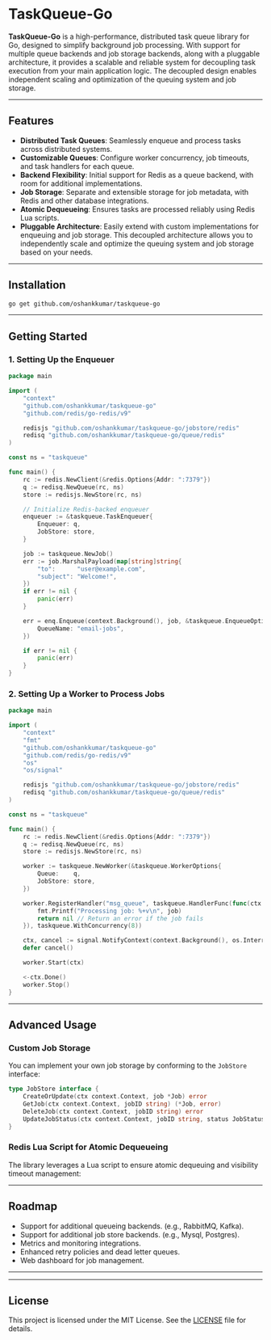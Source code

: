 # TaskQueue-Go

**TaskQueue-Go** is a high-performance, distributed task queue library for Go, designed to simplify background job processing. With support for multiple queue backends and job storage backends, along with a pluggable architecture, it provides a scalable and reliable system for decoupling task execution from your main application logic. The decoupled design enables independent scaling and optimization of the queuing system and job storage.

---

## Features

- **Distributed Task Queues**: Seamlessly enqueue and process tasks across distributed systems.
- **Customizable Queues**: Configure worker concurrency, job timeouts, and task handlers for each queue.
- **Backend Flexibility**: Initial support for Redis as a queue backend, with room for additional implementations.
- **Job Storage**: Separate and extensible storage for job metadata, with Redis and other database integrations.
- **Atomic Dequeueing**: Ensures tasks are processed reliably using Redis Lua scripts.
- **Pluggable Architecture**: Easily extend with custom implementations for enqueuing and job storage. This decoupled architecture allows you to independently scale and optimize the queuing system and job storage based on your needs.

---

## Installation

```bash
go get github.com/oshankkumar/taskqueue-go
```

---

## Getting Started

### 1. Setting Up the Enqueuer

```go
package main

import (
	"context"
	"github.com/oshankkumar/taskqueue-go"
	"github.com/redis/go-redis/v9"

	redisjs "github.com/oshankkumar/taskqueue-go/jobstore/redis"
	redisq "github.com/oshankkumar/taskqueue-go/queue/redis"
)

const ns = "taskqueue"

func main() {
	rc := redis.NewClient(&redis.Options{Addr: ":7379"})
	q := redisq.NewQueue(rc, ns)
	store := redisjs.NewStore(rc, ns)

	// Initialize Redis-backed enqueuer
	enqueuer := &taskqueue.TaskEnqueuer{
		Enqueuer: q,
		JobStore: store,
	}

	job := taskqueue.NewJob()
	err := job.MarshalPayload(map[string]string{
		"to":      "user@example.com",
		"subject": "Welcome!",
	})
	if err != nil {
		panic(err)
	}

	err = enq.Enqueue(context.Background(), job, &taskqueue.EnqueueOptions{
		QueueName: "email-jobs",
	})

	if err != nil {
		panic(err)
	}
}

```

### 2. Setting Up a Worker to Process Jobs

```go
package main

import (
	"context"
	"fmt"
	"github.com/oshankkumar/taskqueue-go"
	"github.com/redis/go-redis/v9"
	"os"
	"os/signal"

	redisjs "github.com/oshankkumar/taskqueue-go/jobstore/redis"
	redisq "github.com/oshankkumar/taskqueue-go/queue/redis"
)

const ns = "taskqueue"

func main() {
	rc := redis.NewClient(&redis.Options{Addr: ":7379"})
	q := redisq.NewQueue(rc, ns)
	store := redisjs.NewStore(rc, ns)

	worker := taskqueue.NewWorker(&taskqueue.WorkerOptions{
		Queue:    q,
		JobStore: store,
	})

	worker.RegisterHandler("msg_queue", taskqueue.HandlerFunc(func(ctx context.Context, job *taskqueue.Job) error {
		fmt.Printf("Processing job: %+v\n", job)
		return nil // Return an error if the job fails
	}), taskqueue.WithConcurrency(8))

	ctx, cancel := signal.NotifyContext(context.Background(), os.Interrupt, syscall.SIGTERM)
	defer cancel()

	worker.Start(ctx)

	<-ctx.Done()
	worker.Stop()
}

```

---

## Advanced Usage

### Custom Job Storage

You can implement your own job storage by conforming to the `JobStore` interface:

```go
type JobStore interface {
    CreateOrUpdate(ctx context.Context, job *Job) error
    GetJob(ctx context.Context, jobID string) (*Job, error)
    DeleteJob(ctx context.Context, jobID string) error
    UpdateJobStatus(ctx context.Context, jobID string, status JobStatus) error
}
```

### Redis Lua Script for Atomic Dequeueing

The library leverages a Lua script to ensure atomic dequeuing and visibility timeout management:

---

## Roadmap

- Support for additional queueing backends. (e.g., RabbitMQ, Kafka).
- Support for additional job store backends. (e.g., Mysql, Postgres).
- Metrics and monitoring integrations.
- Enhanced retry policies and dead letter queues.
- Web dashboard for job management.

---

---

## License

This project is licensed under the MIT License. See the [LICENSE](LICENSE) file for details.

